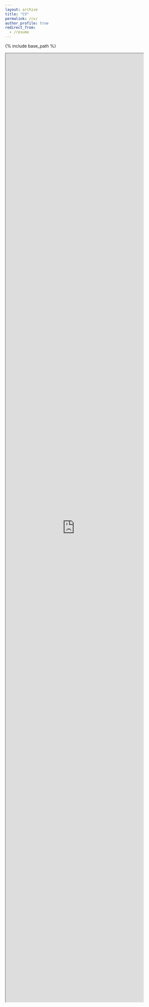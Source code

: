 ```yaml
---
layout: archive
title: "CV"
permalink: /cv/
author_profile: true
redirect_from:
  - /resume
---
```


{% include base_path %}

<iframe src="https://drive.google.com/file/d/1xjT5XN1vhqgtZs3WOiL8ezeyW47TYpRz/preview" width="90%" height="80%" allow="autoplay"></iframe>
